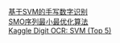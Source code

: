 
[基于SVM的手写数字识别](http://liuhongjiang.github.io/tech/blog/2012/12/29/svm-ocr/)  
[SMO序列最小最优化算法](http://liuhongjiang.github.io/tech/blog/2012/12/28/svm-smo/)  
[Kaggle Digit OCR: SVM (Top 5)](http://www.sotoseattle.com/blog/2013/10/13/Kaggle-Digit-SVM/)  
